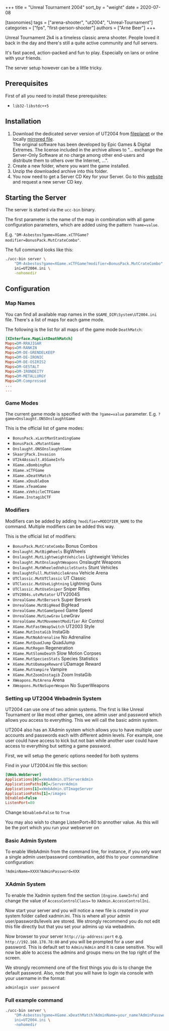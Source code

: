 +++
title = "Unreal Tournament 2004"
sort_by = "weight"
date = 2020-07-08

[taxonomies]
tags = ["arena-shooter", "ut2004", "Unreal-Tournament"]
categories = ["fps", "first-person-shooter"]
authors = ["Arne Beer"]
+++

Unreal Tournament 2k4 is a timeless classic arena shooter.
People loved it back in the day and there's still a quite active community and full servers.

It's fast paced, action-packed and fun to play.
Especially on lans or online with your friends.

The server setup however can be a little tricky.

## Prerequisites

First of all you need to install these prerequisites:

- `lib32-libstdc++5`

## Installation

1. Download the dedicated server version of UT2004 from [fileplanet](https://www.fileplanet.com/archive/p-18877/Unreal-Tournament-2004-Server-v3186) or the locally [mirrored file](https://github.com/Nukesor/selfhosted-gaming/releases/download/ut2004/DedicatedServer3339-BonusPack.zip).  
    The original software has been developed by Epic Games & Digital Extremes. The license included in the archive allows to "... exchange the Server-Only Software at no charge among other end-users and distribute them to others over the Internet, ...".
1. Create a new folder, where you want the game installed.
1. Unzip the downloaded archive into this folder.
1. You now need to get a Server CD Key for your Server. Go to this [website](https://www.epicgames.com/unrealtournament/forums/cdkey.php?2004) and request a new server CD key.

## Starting the Server

The server is started via the `ucc-bin` binary.

The first parameter is the name of the map in combination with all game configuration parameters, which are added using the pattern `?name=value`.

E.g. `"DM-Asbestos?game=XGame.xCTFGame?modifier=BonusPack.MutCrateCombo"`.

The full command looks like this:

``` bash
./ucc-bin server \
    "DM-Asbestos?game=XGame.xCTFGame?modifier=BonusPack.MutCrateCombo" \
    ini=UT2004.ini \
    -nohomedir
```

## Configuration

### Map Names

You can find all available map names in the `$GAME_DIR\System\UT2004.ini` file.
There's a list of maps for each game mode.

The following is the list for all maps of the game mode `DeathMatch`:

```ini
[XInterface.MapListDeathMatch]
Maps=DM-RRAJIGAR
Maps=DM-RANKIN
Maps=DM-DE-GRENDELKEEP
Maps=DM-DE-IRONIC
Maps=DM-DE-OSIRIS2
Maps=DM-GESTALT
Maps=DM-IRONDEITY
Maps=DM-METALLURGY
Maps=DM-Compressed
...
...
```

### Game Modes

The current game mode is specified with the `?game=value` parameter. E.g. `?game=Onslaught.ONSOnslaughtGame`

This is the official list of game modes:

- `BonusPack.xLastManStandingGame`
- `BonusPack.xMutantGame`
- `Onslaught.ONSOnslaughtGame`
- `SkaarjPack.Invasion`
- `UT2k4Assault.ASGameInfo`
- `XGame.xBombingRun`
- `XGame.xCTFGame`
- `XGame.xDeathMatch`
- `XGame.xDoubleDom`
- `XGame.xTeamGame`
- `XGame.xVehicleCTFGame`
- `XGame.InstagibCTF`

### Modifiers

Modifiers can be added by adding `?modifier=MODIFIER_NAME` to the command.
Multiple modifiers can be added this way.

This is the official list of modifiers:

- `BonusPack.MutCrateCombo` Bonus Combos
- `Onslaught.MutBigWheels` BigWheels
- `Onslaught.MutLightweightVehicles` Lightweight Vehicles
- `Onslaught.MutOnslaughtWeapons` Onslaught Weapons
- `Onslaught.MutWheeledVehicleStunts` Stunt Vehicles
- `OnslaughtFull.MutVehicleArena` Vehicle Arena
- `UTClassic.MutUTClassic` UT Classic
- `UTClassic.MutUseLightning` Lightning Guns
- `UTClassic.MutUseSniper` Sniper Rifles
- `UTV2004s.utvMutator` UTV2004S
- `UnrealGame.MutBerserk` Super Berserk
- `UnrealGame.MutBigHead` BigHead
- `UnrealGame.MutGameSpeed` Game Speed
- `UnrealGame.MutLowGrav` LowGrav
- `UnrealGame.MutMovementModifier` Air Control
- `XGame.MutFastWeapSwitch` UT2003 Style
- `XGame.MutInstaGib` InstaGib
- `XGame.MutNoAdrenaline` No Adrenaline
- `XGame.MutQuadJump` QuadJump
- `XGame.MutRegen` Regeneration
- `XGame.MutSlomoDeath` Slow Motion Corpses
- `XGame.MutSpeciesStats` Species Statistics
- `XGame.MutUDamageReward` UDamage Reward
- `XGame.MutVampire` Vampire
- `XGame.MutZoomInstagib` Zoom InstaGib
- `XWeapons.MutArena` Arena
- `XWeapons.MutNoSuperWeapon` No SuperWeapons

### Setting up UT2004 Webadmin System

UT2004 can use one of two admin systems. The first is like Unreal Tournament or like most other games, one admin user and password which allows you access to everything. This we will call the basic admin system.

UT2004 also has an XAdmin system which allows you to have multiple user accounts and passwords each with different admin levels. For example, one user could have access to kick but not ban while another user could have access to everything but setting a game password.

First, we will setup the generic options needed for both systems

Find in your UT2004.ini file this section:

```ini
[UWeb.WebServer]
Applications[0]=xWebAdmin.UTServerAdmin
ApplicationPaths[0]=/ServerAdmin
Applications[1]=xWebAdmin.UTImageServer
ApplicationPaths[1]=/images
bEnabled=False
ListenPort=80
```

Change `bEnabled=False` to `True`

You may also wish to change ListenPort=80 to annother value. As this will be the port which you run your webserver on

### Basic Admin System

To enable WebAdmin from the command line, for instance, if you only want a single admin user/password combination, add this to your commandline configuration:

```text
?AdminName=XXXX?AdminPassword=XXX
```

### XAdmin System

To enable the Xadmin system find the section `[Engine.GameInfo]` and change the value of `AccessControlClass=` to `XAdmin.AccessControlIni`.

Now start your server and you will notice a new file is created in your system folder called xadmin.ini.
This is where all your admin user/passwords/levels are stored. We strongly recommend you do not edit this file directly but that you set your admins up via webadmin.

Now browser to your server `http://ip-address:port` e.g. `http://192.168.178.78:80` and you will be prompted for a user and password.
This is default set to `Admin/Admin` and it is case sensitive.
You will now be able to access the admins and groups menu on the top right of the screen.

We strongly recommend one of the first things you do is to change the default password.
Also, note that you will have to login via console with your username in the format:

```text
adminlogin user password
```


### Full example command

``` bash
./ucc-bin server \
    "DM-Asbestos?game=XGame.xDeathMatch?AdminName=your_name?AdminPassword=your_pass?modifier=XGame.MutRegen \
    ini=UT2004.ini \
    -nohomedir
```
